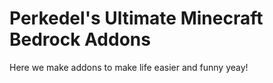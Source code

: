 # Perkedel's Ultimate Minecraft Bedrock Addons
Here we make addons to make life easier and funny yeay!
